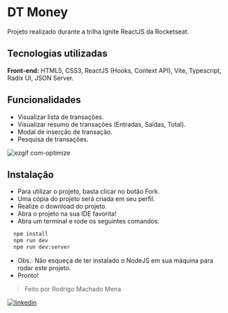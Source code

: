 
# DT Money
Projeto realizado durante a trilha Ignite ReactJS da Rocketseat.

## Tecnologias utilizadas

**Front-end:** HTML5, CSS3, ReactJS (Hooks, Context API), Vite, Typescript, Radix UI, JSON Server.

## Funcionalidades

- Visualizar lista de transações.
- Visualizar resumo de transações (Entradas, Saídas, Total).
- Modal de inserção de transação.
- Pesquisa de transações.

![ezgif com-optimize](https://github.com/rmmena123/dt-money/assets/68246508/f888bc65-d2e7-4b7f-9f32-6187d6853bb1)

## Instalação

- Para utilizar o projeto, basta clicar no botão Fork.
- Uma cópia do projeto será criada em seu perfil.
- Realize o download do projeto.
- Abra o projeto na sua IDE favorita!
- Abra um terminal e rode os seguintes comandos:
```bash
  npm install
  npm run dev
  npm run dev:server
```
- Obs.: Não esqueça de ter instalado o NodeJS em sua máquina para rodar este projeto.
- Pronto!

> Feito por Rodrigo Machado Mena

[![linkedin](https://img.shields.io/badge/linkedin-0A66C2?style=for-the-badge&logo=linkedin&logoColor=white)](https://www.linkedin.com/in/rmmena/)
